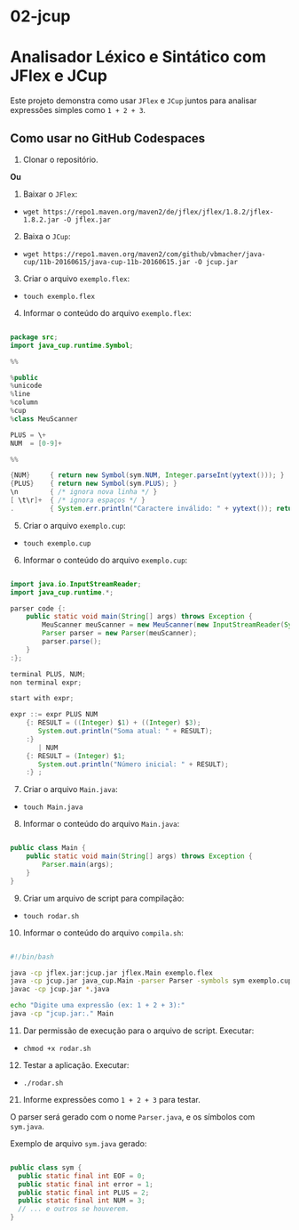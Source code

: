 # 02-jcup

# Analisador Léxico e Sintático com JFlex e JCup

Este projeto demonstra como usar `JFlex` e `JCup` juntos para analisar expressões simples como `1 + 2 + 3`.

## Como usar no GitHub Codespaces

1. Clonar o repositório.

<strong>Ou</strong>

1. Baixar o `JFlex`:
- `wget https://repo1.maven.org/maven2/de/jflex/jflex/1.8.2/jflex-1.8.2.jar -O jflex.jar`

2. Baixa o `JCup`:
- `wget https://repo1.maven.org/maven2/com/github/vbmacher/java-cup/11b-20160615/java-cup-11b-20160615.jar -O jcup.jar`

3. Criar o arquivo `exemplo.flex`:
- `touch exemplo.flex`

4. Informar o conteúdo do arquivo `exemplo.flex`:
```java

package src;
import java_cup.runtime.Symbol;

%%

%public
%unicode
%line
%column
%cup
%class MeuScanner

PLUS = \+
NUM  = [0-9]+

%%

{NUM}     { return new Symbol(sym.NUM, Integer.parseInt(yytext())); }
{PLUS}    { return new Symbol(sym.PLUS); }
\n        { /* ignora nova linha */ }
[ \t\r]+  { /* ignora espaços */ }
.         { System.err.println("Caractere inválido: " + yytext()); return null; }

```

5. Criar o arquivo `exemplo.cup`:
- `touch exemplo.cup`

6. Informar o conteúdo do arquivo `exemplo.cup`:
```java

import java.io.InputStreamReader;
import java_cup.runtime.*;

parser code {:  
    public static void main(String[] args) throws Exception {
        MeuScanner meuScanner = new MeuScanner(new InputStreamReader(System.in));
        Parser parser = new Parser(meuScanner);
        parser.parse();
    }
:};

terminal PLUS, NUM;
non terminal expr;

start with expr;

expr ::= expr PLUS NUM 
    {: RESULT = ((Integer) $1) + ((Integer) $3);
       System.out.println("Soma atual: " + RESULT); 
    :}
       | NUM 
    {: RESULT = (Integer) $1;
       System.out.println("Número inicial: " + RESULT); 
    :} ;

```

7. Criar o arquivo `Main.java`:
- `touch Main.java`

8. Informar o conteúdo do arquivo `Main.java`:
```java

public class Main {
    public static void main(String[] args) throws Exception {
        Parser.main(args);
    }
}

```

9. Criar um arquivo de script para compilação:
- `touch rodar.sh`

10. Informar o conteúdo do arquivo `compila.sh`:
```bash

#!/bin/bash

java -cp jflex.jar:jcup.jar jflex.Main exemplo.flex
java -cp jcup.jar java_cup.Main -parser Parser -symbols sym exemplo.cup
javac -cp jcup.jar *.java

echo "Digite uma expressão (ex: 1 + 2 + 3):"
java -cp "jcup.jar:." Main

```
11. Dar permissão de execução para o arquivo de script. Executar:
- `chmod +x rodar.sh`

12. Testar a aplicação. Executar:
- `./rodar.sh`

21. Informe expressões como `1 + 2 + 3` para testar.


O parser será gerado com o nome `Parser.java`, e os símbolos com `sym.java`.

Exemplo de arquivo `sym.java` gerado:
```java

public class sym {
  public static final int EOF = 0;
  public static final int error = 1;
  public static final int PLUS = 2;
  public static final int NUM = 3;
  // ... e outros se houverem.
}

```
